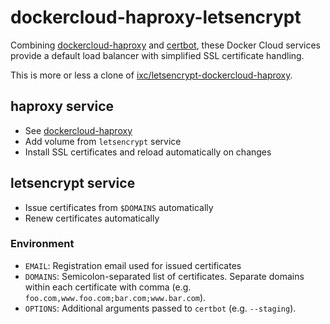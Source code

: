 # dockercloud-haproxy-letsencrypt

Combining [dockercloud-haproxy](https://github.com/docker/dockercloud-haproxy)
and [certbot](https://certbot.eff.org/), these Docker Cloud services provide a
default load balancer with simplified SSL certificate handling.

This is more or less a clone of
[ixc/letsencrypt-dockercloud-haproxy](https://github.com/ixc/letsencrypt-dockercloud-haproxy).

## haproxy service

* See [dockercloud-haproxy](https://github.com/docker/dockercloud-haproxy)
* Add volume from `letsencrypt` service
* Install SSL certificates and reload automatically on changes

## letsencrypt service

* Issue certificates from `$DOMAINS` automatically
* Renew certificates automatically

### Environment

* `EMAIL`: Registration email used for issued certificates
* `DOMAINS`: Semicolon-separated list of certificates. Separate domains within
  each certificate with comma (e.g. `foo.com,www.foo.com;bar.com;www.bar.com`).
* `OPTIONS`: Additional arguments passed to `certbot` (e.g. `--staging`).
